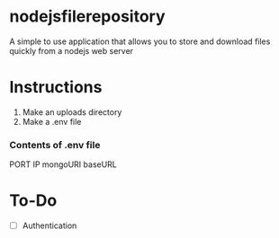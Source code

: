 # nodejsfilerepository
A simple to use application that allows you to store and download files quickly from a nodejs web server

# Instructions
1. Make an uploads directory
2. Make a .env file

### Contents of .env file
PORT
IP
mongoURI
baseURL



# To-Do
- [ ] Authentication
